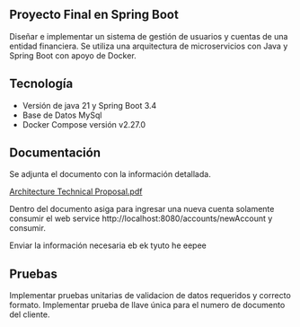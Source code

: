 ## Proyecto Final en Spring Boot
Diseñar e implementar un sistema de gestión de usuarios y cuentas de una entidad financiera. Se utiliza una arquitectura de microservicios con Java y Spring
Boot con apoyo de Docker.

## Tecnología

- Versión de java 21 y Spring Boot 3.4
- Base de Datos MySql
- Docker Compose versión v2.27.0

## Documentación

Se adjunta el documento con la información detallada. 

[Architecture Technical Proposal.pdf](https://github.com/valery28/master-spring-boot-final-project/files/15368732/Architecture.Technical.Proposal.pdf)

Dentro del documento asiga para ingresar una nueva cuenta solamente consumir el web service http://localhost:8080/accounts/newAccount y consumir. 

Enviar la información necesaria eb ek tyuto he eepee
## Pruebas

Implementar pruebas unitarias de validacion de datos requeridos y correcto formato.
Implementar prueba de llave única para el numero de documento del cliente.
